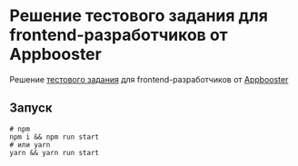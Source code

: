 # Решение тестового задания для frontend-разработчиков от Appbooster

Решение [тестового задания](https://github.com/appbooster/test-assignments/blob/master/tasks/frontend.md) для frontend-разработчиков от [Appbooster](https://appbooster.com/)

## Запуск

```shell script
# npm
npm i && npm run start
# или yarn
yarn && yarn run start
```
